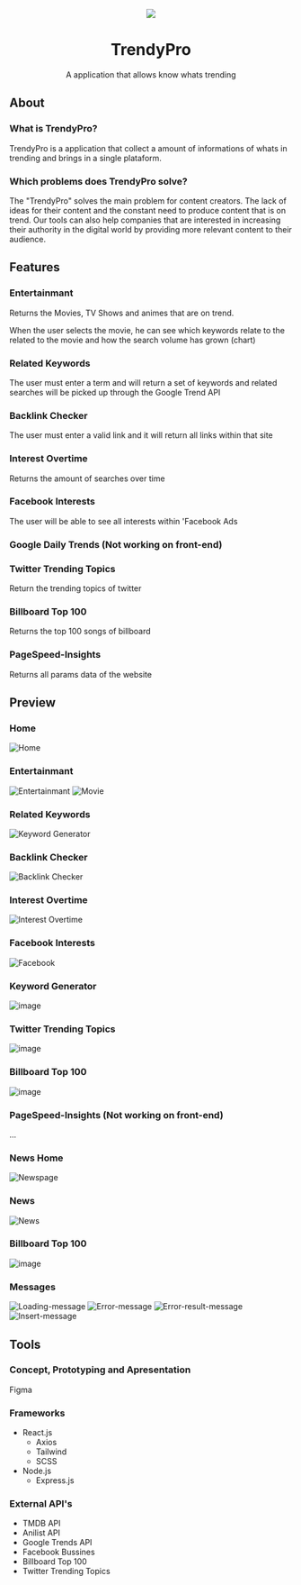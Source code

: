 <p align="center">
  <img  src="https://user-images.githubusercontent.com/51789882/206223105-12a6b6c0-aee6-4bdb-ae3f-bbfe6afbc1c1.png" align=center">
</p>
<h1 align="center">TrendyPro</h1>
<p align="center">A application that allows know whats trending</p>


## About

### What is TrendyPro?
TrendyPro is a application that collect a amount of informations of whats in trending and brings in a single plataform.

### Which problems does TrendyPro solve?
The "TrendyPro" solves the main problem for content creators. The lack of ideas for their content and the constant need to produce content that is on trend. Our tools can also help companies that are interested in increasing their authority in the digital world by providing more relevant content to their audience.

## Features

### Entertainmant

Returns the Movies, TV Shows and animes that are on trend.

When the user selects the movie, he can see which keywords relate to the related to the movie and how the search volume has grown (chart)

### Related Keywords
The user must enter a term and will return a set of keywords and related searches will be picked up
through the Google Trend API

### Backlink Checker
The user must enter a valid link and it will return all links within that site

### Interest Overtime
Returns the amount of searches over time

### Facebook Interests
The user will be able to see all interests within 'Facebook Ads 

### Google Daily Trends (Not working on front-end)

### Twitter Trending Topics
Return the trending topics of twitter

### Billboard Top 100
Returns the top 100 songs of billboard

### PageSpeed-Insights
Returns all params data of the website

## Preview

### Home
![Home](https://user-images.githubusercontent.com/51789882/206233801-85851af0-8878-41f6-aa60-650bd4f98457.png)

### Entertainmant

![Entertainmant](https://user-images.githubusercontent.com/51789882/206233425-07e1639a-b243-4f33-a186-0d3d11faf9ac.png)
![Movie](https://user-images.githubusercontent.com/51789882/206234726-98024c00-6558-40e2-90e2-041378b37c04.png)

### Related Keywords
![Keyword Generator](https://user-images.githubusercontent.com/51789882/206233489-fae99042-c374-4a81-add6-3b2f9fb4452a.png)

### Backlink Checker
![Backlink Checker](https://user-images.githubusercontent.com/51789882/206233525-95c63809-eef0-4243-a3fb-d6c3e828dfb3.png)

### Interest Overtime
![Interest Overtime](https://user-images.githubusercontent.com/51789882/206233564-583cdb1d-b86d-4d3d-9fe5-b1b2bf578734.png)

### Facebook Interests
![Facebook](https://user-images.githubusercontent.com/51789882/206233606-3d0d768e-59e8-440c-9f83-df96717e814c.png)

### Keyword Generator
![image](https://user-images.githubusercontent.com/51789882/206234242-77bcb9d5-9907-4bdb-907b-589246c4db54.png)

### Twitter Trending Topics
![image](https://user-images.githubusercontent.com/51789882/206234015-99d295c1-2a4d-4e1e-8e02-2d7b3894223c.png)

### Billboard Top 100
![image](https://user-images.githubusercontent.com/51789882/206234322-be361f22-84a2-4dec-a21b-8f4b32268d2b.png)

### PageSpeed-Insights (Not working on front-end)
...
               
### News Home            
![Newspage](https://user-images.githubusercontent.com/51789882/206235166-a6481d48-3ead-4f4e-87f7-d5ee2c5acc09.png)

### News  
![News](https://user-images.githubusercontent.com/51789882/206235337-b7849e18-9ffe-4dd9-b1a1-c0aaf44d56e1.png)

### Billboard Top 100
![image](https://user-images.githubusercontent.com/51789882/206234322-be361f22-84a2-4dec-a21b-8f4b32268d2b.png)
               
### Messages
![Loading-message](https://user-images.githubusercontent.com/51789882/206235669-2ec89d15-8b38-4dec-a230-71215215c2f4.png)
![Error-message](https://user-images.githubusercontent.com/51789882/206235688-cb725e82-d6e9-41aa-ae5f-e5586437d53b.png)
![Error-result-message](https://user-images.githubusercontent.com/51789882/206235703-0cf312a5-fd64-4298-a067-4c1c1d5a72da.png)
![Insert-message](https://user-images.githubusercontent.com/51789882/206235714-d6e91fc8-10f0-4d35-a6d5-0c19b9700a40.png)

               
## Tools

### Concept, Prototyping and Apresentation
Figma

### Frameworks
* React.js
  * Axios
  * Tailwind
  * SCSS
* Node.js
  * Express.js
  
### External API's
  * TMDB API
  * Anilist API
  * Google Trends API
  * Facebook Bussines
  * Billboard Top 100
  * Twitter Trending Topics
